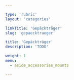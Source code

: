 ```yaml
---

type: 'rubric'
layout: 'categories'

linkTitle: 'Gepäckträger'
slug: 'gepaecktraeger'

title: 'Gepäckträger'
description: 'TODO'

weight: 1
menu:
  - aside_accessories_mounts 

---
```


